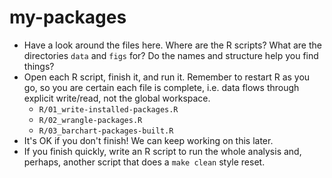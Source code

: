 my-packages
===============

* Have a look around the files here. Where are the R scripts? What are the directories `data` and `figs` for? Do the names and structure help you find things?
* Open each R script, finish it, and run it. Remember to restart R as you go, so you are certain each file is complete, i.e. data flows through explicit write/read, not the global workspace.
  - `R/01_write-installed-packages.R`
  - `R/02_wrangle-packages.R`
  - `R/03_barchart-packages-built.R`
* It's OK if you don't finish! We can keep working on this later.
* If you finish quickly, write an R script to run the whole analysis and, perhaps, another script that does a `make clean` style reset.
